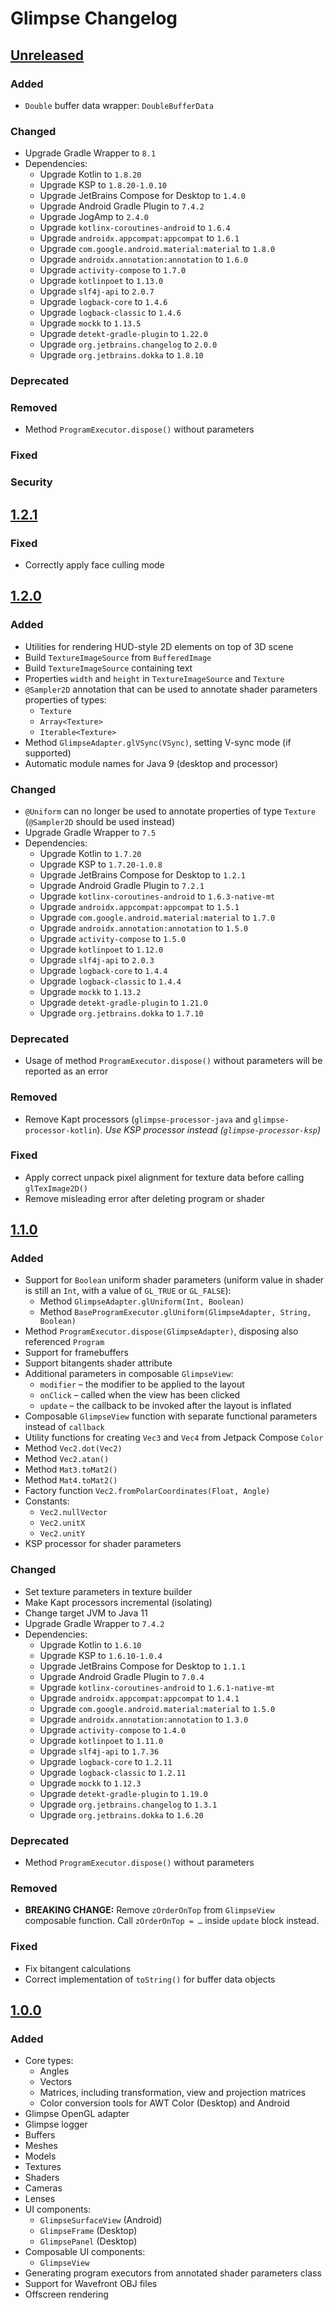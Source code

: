 # Glimpse Changelog

## [Unreleased]
### Added
- `Double` buffer data wrapper: `DoubleBufferData`

### Changed
- Upgrade Gradle Wrapper to `8.1`
- Dependencies:
  - Upgrade Kotlin to `1.8.20`
  - Upgrade KSP to `1.8.20-1.0.10`
  - Upgrade JetBrains Compose for Desktop to `1.4.0`
  - Upgrade Android Gradle Plugin to `7.4.2`
  - Upgrade JogAmp to `2.4.0`
  - Upgrade `kotlinx-coroutines-android` to `1.6.4`
  - Upgrade `androidx.appcompat:appcompat` to `1.6.1`
  - Upgrade `com.google.android.material:material` to `1.8.0`
  - Upgrade `androidx.annotation:annotation` to `1.6.0`
  - Upgrade `activity-compose` to `1.7.0`
  - Upgrade `kotlinpoet` to `1.13.0`
  - Upgrade `slf4j-api` to `2.0.7`
  - Upgrade `logback-core` to `1.4.6`
  - Upgrade `logback-classic` to `1.4.6`
  - Upgrade `mockk` to `1.13.5`
  - Upgrade `detekt-gradle-plugin` to `1.22.0`
  - Upgrade `org.jetbrains.changelog` to `2.0.0`
  - Upgrade `org.jetbrains.dokka` to `1.8.10`

### Deprecated

### Removed
- Method `ProgramExecutor.dispose()` without parameters

### Fixed

### Security

## [1.2.1]
### Fixed
- Correctly apply face culling mode

## [1.2.0]
### Added
- Utilities for rendering HUD-style 2D elements on top of 3D scene
- Build `TextureImageSource` from `BufferedImage`
- Build `TextureImageSource` containing text
- Properties `width` and `height` in `TextureImageSource` and `Texture`
- `@Sampler2D` annotation that can be used to annotate shader parameters
  properties of types:
  - `Texture`
  - `Array<Texture>`
  - `Iterable<Texture>`
- Method `GlimpseAdapter.glVSync(VSync)`, setting V-sync mode (if supported)
- Automatic module names for Java 9 (desktop and processor)

### Changed
- `@Uniform` can no longer be used to annotate properties of type `Texture`
  (`@Sampler2D` should be used instead)
- Upgrade Gradle Wrapper to `7.5`
- Dependencies:
  - Upgrade Kotlin to `1.7.20`
  - Upgrade KSP to `1.7.20-1.0.8`
  - Upgrade JetBrains Compose for Desktop to `1.2.1`
  - Upgrade Android Gradle Plugin to `7.2.1`
  - Upgrade `kotlinx-coroutines-android` to `1.6.3-native-mt`
  - Upgrade `androidx.appcompat:appcompat` to `1.5.1`
  - Upgrade `com.google.android.material:material` to `1.7.0`
  - Upgrade `androidx.annotation:annotation` to `1.5.0`
  - Upgrade `activity-compose` to `1.5.0`
  - Upgrade `kotlinpoet` to `1.12.0`
  - Upgrade `slf4j-api` to `2.0.3`
  - Upgrade `logback-core` to `1.4.4`
  - Upgrade `logback-classic` to `1.4.4`
  - Upgrade `mockk` to `1.13.2`
  - Upgrade `detekt-gradle-plugin` to `1.21.0`
  - Upgrade `org.jetbrains.dokka` to `1.7.10`

### Deprecated
- Usage of method `ProgramExecutor.dispose()` without parameters will be reported as an error

### Removed
- Remove Kapt processors (`glimpse-processor-java` and `glimpse-processor-kotlin`).
  _Use KSP processor instead (`glimpse-processor-ksp`)_

### Fixed
- Apply correct unpack pixel alignment for texture data before calling `glTexImage2D()`
- Remove misleading error after deleting program or shader

## [1.1.0]
### Added
- Support for `Boolean` uniform shader parameters
  (uniform value in shader is still an `Int`, with a value of `GL_TRUE` or `GL_FALSE`):
  - Method `GlimpseAdapter.glUniform(Int, Boolean)`
  - Method `BaseProgramExecutor.glUniform(GlimpseAdapter, String, Boolean)`
- Method `ProgramExecutor.dispose(GlimpseAdapter)`, disposing also referenced `Program`
- Support for framebuffers
- Support bitangents shader attribute
- Additional parameters in composable `GlimpseView`:
  - `modifier` – the modifier to be applied to the layout
  - `onClick` – called when the view has been clicked
  - `update` – the callback to be invoked after the layout is inflated
- Composable `GlimpseView` function with separate functional parameters instead of `callback`
- Utility functions for creating `Vec3` and `Vec4` from Jetpack Compose `Color`
- Method `Vec2.dot(Vec2)`
- Method `Vec2.atan()`
- Method `Mat3.toMat2()`
- Method `Mat4.toMat2()`
- Factory function `Vec2.fromPolarCoordinates(Float, Angle)`
- Constants:
  - `Vec2.nullVector`
  - `Vec2.unitX`
  - `Vec2.unitY`
- KSP processor for shader parameters

### Changed
- Set texture parameters in texture builder
- Make Kapt processors incremental (isolating)
- Change target JVM to Java 11
- Upgrade Gradle Wrapper to `7.4.2`
- Dependencies:
  - Upgrade Kotlin to `1.6.10`
  - Upgrade KSP to `1.6.10-1.0.4`
  - Upgrade JetBrains Compose for Desktop to `1.1.1`
  - Upgrade Android Gradle Plugin to `7.0.4`
  - Upgrade `kotlinx-coroutines-android` to `1.6.1-native-mt`
  - Upgrade `androidx.appcompat:appcompat` to `1.4.1`
  - Upgrade `com.google.android.material:material` to `1.5.0`
  - Upgrade `androidx.annotation:annotation` to `1.3.0`
  - Upgrade `activity-compose` to `1.4.0`
  - Upgrade `kotlinpoet` to `1.11.0`
  - Upgrade `slf4j-api` to `1.7.36`
  - Upgrade `logback-core` to `1.2.11`
  - Upgrade `logback-classic` to `1.2.11`
  - Upgrade `mockk` to `1.12.3`
  - Upgrade `detekt-gradle-plugin` to `1.19.0`
  - Upgrade `org.jetbrains.changelog` to `1.3.1`
  - Upgrade `org.jetbrains.dokka` to `1.6.20`

### Deprecated
- Method `ProgramExecutor.dispose()` without parameters

### Removed
- **BREAKING CHANGE:** Remove `zOrderOnTop` from `GlimpseView` composable function.
  Call `zOrderOnTop = …` inside `update` block instead.

### Fixed
- Fix bitangent calculations
- Correct implementation of `toString()` for buffer data objects

## [1.0.0]
### Added
- Core types:
  - Angles
  - Vectors
  - Matrices, including transformation, view and projection matrices
  - Color conversion tools for AWT Color (Desktop) and Android
- Glimpse OpenGL adapter
- Glimpse logger
- Buffers
- Meshes
- Models
- Textures
- Shaders
- Cameras
- Lenses
- UI components:
  - `GlimpseSurfaceView` (Android)
  - `GlimpseFrame` (Desktop)
  - `GlimpsePanel` (Desktop)
- Composable UI components:
  - `GlimpseView`
- Generating program executors from annotated shader parameters class
- Support for Wavefront OBJ files
- Offscreen rendering

[Unreleased]: https://github.com/glimpse-graphics/glimpse/compare/v1.2.0...main
[1.2.1]: https://github.com/glimpse-graphics/glimpse/compare/v1.2.0...v1.2.1
[1.2.0]: https://github.com/glimpse-graphics/glimpse/compare/v1.1.0...v1.2.0
[1.1.0]: https://github.com/glimpse-graphics/glimpse/compare/v1.0.0...v1.1.0
[1.0.0]: https://github.com/glimpse-graphics/glimpse/releases/tag/v1.0.0